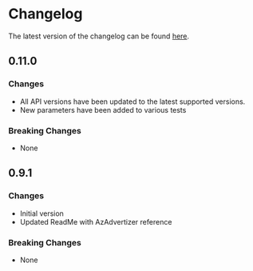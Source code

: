 # Changelog

The latest version of the changelog can be found [here](https://github.com/Azure/bicep-registry-modules/blob/main/avm/res/api-management/service/CHANGELOG.md).

## 0.11.0

### Changes

- All API versions have been updated to the latest supported versions.
- New parameters have been added to various tests

### Breaking Changes

- None

## 0.9.1

### Changes

- Initial version
- Updated ReadMe with AzAdvertizer reference

### Breaking Changes

- None
